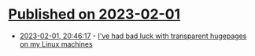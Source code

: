 # [Published on 2023-02-01](index.md)

* [2023-02-01, 20:46:17](https://lobste.rs/s/kmct90/i_ve_had_bad_luck_with_transparent) - [I've had bad luck with transparent hugepages on my Linux machines](https://utcc.utoronto.ca/~cks/space/blog/linux/TransparentHugepagesBadLuck)
